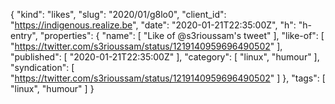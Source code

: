 {
  "kind": "likes",
  "slug": "2020/01/g8lo0",
  "client_id": "https://indigenous.realize.be",
  "date": "2020-01-21T22:35:00Z",
  "h": "h-entry",
  "properties": {
    "name": [
      "Like of @s3rioussam's tweet"
    ],
    "like-of": [
      "https://twitter.com/s3rioussam/status/1219140959696490502"
    ],
    "published": [
      "2020-01-21T22:35:00Z"
    ],
    "category": [
      "linux",
      "humour"
    ],
    "syndication": [
      "https://twitter.com/s3rioussam/status/1219140959696490502"
    ]
  },
  "tags": [
    "linux",
    "humour"
  ]
}
